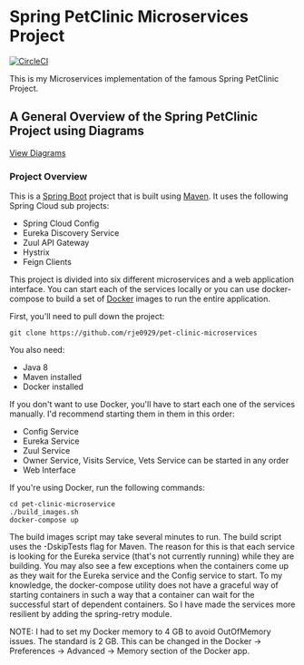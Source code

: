 # Spring PetClinic Microservices Project
[![CircleCI](https://circleci.com/gh/rje0929/pet-clinic-microservices.svg?style=svg)](https://circleci.com/gh/rje0929/pet-clinic-microservices)

This is my Microservices implementation of the famous Spring PetClinic Project.

## A General Overview of the Spring PetClinic Project using Diagrams

[View Diagrams](https://speakerdeck.com/michaelisvy/spring-petclinic-sample-application)

### Project Overview

This is a [Spring Boot](https://spring.io/guides/gs/spring-boot) project that is built using [Maven](https://spring.io/guides/gs/maven/).  It uses the following Spring Cloud sub projects:

* Spring Cloud Config
* Eureka Discovery Service
* Zuul API Gateway
* Hystrix
* Feign Clients

This project is divided into six different microservices and a web application interface.  You can start each of the services locally or you can use docker-compose to build a set of [Docker](https://www.docker.com/) images to run the entire application.

First, you'll need to pull down the project:

```
git clone https://github.com/rje0929/pet-clinic-microservices
```

You also need:

* Java 8
* Maven installed
* Docker installed

If you don't want to use Docker, you'll have to start each one of the services manually.  I'd recommend starting them in them in this order:

* Config Service
* Eureka Service
* Zuul Service
* Owner Service, Visits Service, Vets Service can be started in any order
* Web Interface

If you're using Docker, run the following commands:

```
cd pet-clinic-microservice
./build_images.sh
docker-compose up
```

The build images script may take several minutes to run.  The build script uses the -DskipTests flag for Maven.  The reason for this is that each service is looking for the Eureka service (that's not currently running) while they are building.  You may also see a few exceptions when the containers come up as they wait for the Eureka service and the Config service to start. To my knowledge, the docker-compose utility does not have a graceful way of starting containers in such a way that a container can wait for the successful start of dependent containers.  So I have made the services more resilient by adding the spring-retry module. 

NOTE:  I had to set my Docker memory to 4 GB to avoid OutOfMemory issues.  The standard is 2 GB.  This can be changed in the Docker -> Preferences -> Advanced -> Memory section of the Docker app.
